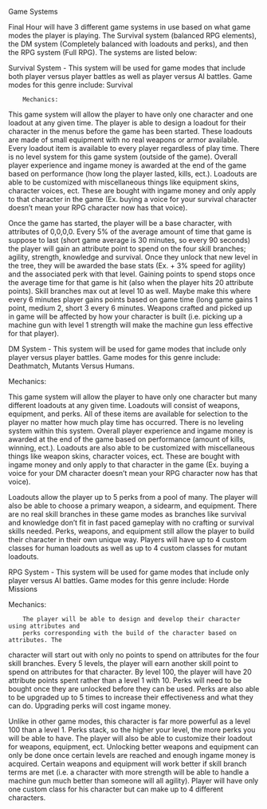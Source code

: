 Game Systems

Final Hour will have 3 different game systems in use based on what game modes the player is playing. The Survival system (balanced RPG elements), the DM system (Completely balanced with loadouts and perks), and then the RPG system (Full RPG). The systems are listed below:

Survival System - This system will be used for game modes that include both player versus player battles as well as player versus AI battles. Game modes for this genre include: Survival

		Mechanics:

This game system will allow the player to have only one character and one loadout at any given time. The player is able to design a loadout for their character in the menus before the game has been started. These loadouts are made of small equipment with no real weapons or armor available. Every loadout item is available to every player regardless of play time. There is no level system for this game system (outside of the game). Overall player experience and ingame money is awarded at the end of the game based on performance (how long the player lasted, kills, ect.). Loadouts are able to be customized with miscellaneous things like equipment skins, character voices, ect. These are bought with ingame money and only apply to that character in the game (Ex. buying a voice for your survival character doesn’t mean your RPG character now has that voice).

Once the game has started, the player will be a base character, with attributes of 0,0,0,0. Every 5% of the average amount of time that game is suppose to last (short game average is 30 minutes, so every 90 seconds) the player will gain an attribute point to spend on the four skill branches; agility, strength, knowledge and survival. Once they unlock that new level in the tree, they will be awarded the base stats (Ex. + 3% speed for agility) and the associated perk with that level. Gaining points to spend stops once the average time for that game is hit (also when the player hits 20 attribute points). Skill branches max out at level 10 as well.  Maybe make this where every 6 minutes player gains points based on game time (long game gains 1 point, medium 2, short 3 every 6 minutes.
Weapons crafted and picked up in game will be affected by how your character is built (i.e. picking up a machine gun with level 1 strength will make the machine gun less effective for that player).

DM System - This system will be used for game modes that include only player versus player battles. Game modes for this genre include: Deathmatch, Mutants Versus Humans.

Mechanics:

This game system will allow the player to have only one character but many different loadouts at any given time. Loadouts will consist of weapons, equipment, and perks. All of these items are available for selection to the player no matter how much play time has occurred. There is no leveling system within this system. Overall player experience and ingame money is awarded at the end of the game based on performance (amount of  kills, winning, ect.). Loadouts are also able to be customized with miscellaneous things like weapon skins, character voices, ect. These are bought with ingame money and only apply to that character in the game (Ex. buying a voice for your DM character doesn’t mean your RPG character now has that voice).

Loadouts allow the player up to 5 perks from a pool of many. The player will also be able to choose a primary weapon, a sidearm, and equipment. There are no real skill branches in these game modes as branches like survival and knowledge don’t fit in fast paced gameplay with no crafting or survival skills needed. Perks, weapons, and equipment still allow the player to build their character in their own unique way. Players will have up to 4 custom classes for human loadouts as well as up to 4 custom classes for mutant loadouts.

RPG System - This system will be used for game modes that include only player versus AI battles. Game modes for this genre include: Horde Missions

Mechanics:

		The player will be able to design and develop their character using attributes and
		perks corresponding with the build of the character based on attributes. The 
character will start out with only no points to spend on attributes for the four skill branches. Every 5 levels, the player will earn another skill point to spend on attributes for that character. By level 100, the player will have 20 attribute points spent rather than a level 1 with 10. Perks will need to be bought once they are unlocked before they can be used. Perks are also able to be upgraded up to 5 times to increase their effectiveness and what they can do. Upgrading perks will cost ingame money.

Unlike in other game modes, this character is far more powerful as a level 100 than a level 1. Perks stack, so the higher your level, the more perks you will be able to have. The player will also be able to customize their loadout for weapons, equipment, ect. Unlocking better weapons and equipment can only be done once certain levels are reached and enough ingame money is acquired. Certain weapons and equipment will work better if skill branch terms are met (i.e. a character with more strength will be able to handle a machine gun much better than someone will all agility). Player will have only one custom class for his character but can make up to 4 different characters.
